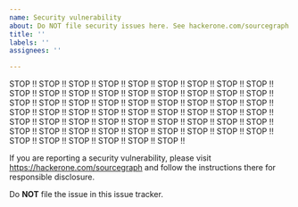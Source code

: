 ```yaml
---
name: Security vulnerability
about: Do NOT file security issues here. See hackerone.com/sourcegraph instead.
title: ''
labels: ''
assignees: ''

---
```


STOP !! STOP !! STOP !! STOP !! STOP !! STOP !! STOP !! STOP !! STOP !! STOP !! STOP !! STOP !! 
STOP !! STOP !! STOP !! STOP !! STOP !! STOP !! STOP !! STOP !! STOP !! STOP !! STOP !! STOP !! 
STOP !! STOP !! STOP !! STOP !! STOP !! STOP !! STOP !! STOP !! STOP !! STOP !! STOP !! STOP !! 
STOP !! STOP !! STOP !! STOP !! STOP !! STOP !! STOP !! STOP !! STOP !! STOP !! STOP !! STOP !! 
STOP !! STOP !! STOP !! STOP !! STOP !! STOP !! STOP !! STOP !! STOP !! STOP !! STOP !! STOP !!

If you are reporting a security vulnerability, please visit https://hackerone.com/sourcegraph and
follow the instructions there for responsible disclosure.

Do **NOT** file the issue in this issue tracker.
